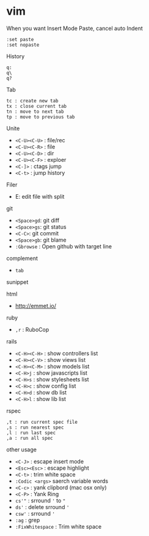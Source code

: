 # vim

When you want Insert Mode Paste, cancel auto Indent

```
:set paste
:set nopaste
```

History

```
q:
q\
q?
```

Tab

```
tc : create new tab
tx : close current tab
tn : move to next tab
tp : move to previous tab
```

Unite

* `<C-U><C-U>` : file/rec
* `<C-U><C-R>` : file
* `<C-U><C-D>` : dir
* `<C-U><C-F>` : exploer
* `<C-]>`      : ctags jump
* `<C-t>`      : jump history

Filer

- E: edit file with split

git

* `<Space>gd`: git diff
* `<Space>gs`: git status
* `<C-C>`:     git commit
* `<Space>gb`: git blame
* `:Gbrowse` : Open github with target line

complement

* `tab`

sunippet

html

* <http://emmet.io/>

ruby

* `,r` : RuboCop

rails

* `<C-H><C-H>` : show controllers list
* `<C-H><C-V>` : show views list
* `<C-H><C-M>` : show models list
* `<C-H>j` : show javascripts list
* `<C-H>s` : show stylesheets list
* `<C-H>c` : show config list
* `<C-H>d` : show db list
* `<C-H>l` : show lib list

rspec

```
,t : run current spec file
,s : run nearest spec
,l : run last spec
,a : run all spec
```

other usage

* `<C-J>` : escape insert mode
* `<Esc><Esc>` : escape highlight
* `<C-t>` : trim white space
* `:Codic <args>` saerch variable words
* `<C-c>` : yank clipbord (mac osx only)
* `<C-P>` : Yank Ring
* `cs'"` : srround `'` to `"`
* `ds'` : delete srround `'`
* `csw'` : srround `'`
* `:ag` : grep
* `:FixWhitespace` : Trim white space




